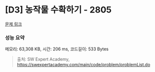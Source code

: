 # [D3] 농작물 수확하기 - 2805 

[문제 링크](https://swexpertacademy.com/main/code/problem/problemDetail.do?contestProbId=AV7GLXqKAWYDFAXB) 

### 성능 요약

메모리: 63,308 KB, 시간: 206 ms, 코드길이: 533 Bytes



> 출처: SW Expert Academy, https://swexpertacademy.com/main/code/problem/problemList.do